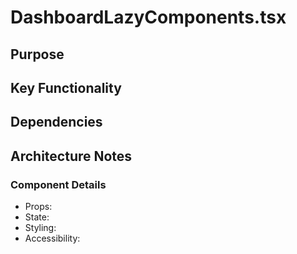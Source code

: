 # DashboardLazyComponents.tsx

## Purpose

## Key Functionality

## Dependencies

## Architecture Notes

### Component Details
- Props: 
- State: 
- Styling: 
- Accessibility: 
